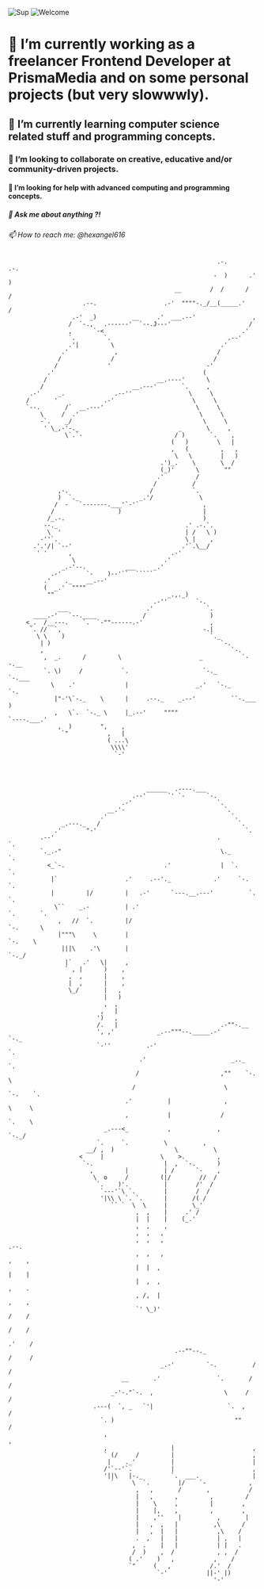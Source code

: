 ![Sup](https://creators-images.vice.com/content-images/contentimage/no-slug/226b15f69e6629cd5edc6edfa9901a43.jpg?crop=1xw:0.6464646464646465xh;center,center "sup")
![Welcome](https://i.pinimg.com/originals/5f/11/3d/5f113d0d66bf5a3ae36b49979ba9cf3c.gif "Welcome")

# 🔭 I’m currently working as a freelancer Frontend Developer at PrismaMedia and on some personal projects (but very slowwwly).
## 🌱 I’m currently learning computer science related stuff and programming concepts. 
### 👯 I’m looking to collaborate on creative, educative and/or community-driven projects.
#### 🤔 I’m looking for help with advanced computing and programming concepts.
##### 💬 Ask me about anything ?!
###### 📫 How to reach me: @hexangel616
















                                                               .-.        .-.
                                                              -  )      .'  )
                                                   __        /  /      /   /
                         .--.                   .-'  """"-._/__(_____.'   /
                      .-'  _)          __     .'  ___.--'                ,
                     /  `-.,   .------'  `--.J---'                      /
                     ,      `-<                                       .'
                     `.        `.                                 .--'
                     .'|         \                              .'
                   .'             ,                            /
                  /              /                            /
                 /              '                           -'
               .'                                          (
              /                               __.----'      \
             /                         __.---'       `.     ,
          .-'     _.              .--''                \     \
         /       '             .-'                      \     \
         `--.       /`  __.---'                          \     \
             \     /  .'                                  \     \
             -`.    _/                                     \     \
              ' \_,-'-._                            _       \     ,
                    \`.`-                          / )       `.    ,
                                                  (   )        \   |
                                                  ,   (         ,   ,
                                                   \   \        |   )
                                               .')_.    \       \  /
                                               (_)'      \       ""
                                              .'         /
                                             /          /
                  ,-.                       /           `.
                  )  `._                 _.'/             \
                 /  -   `-------.___'`-'`                  ,
                /                  )                       |
               /_.-.                                       )
              --._                                    .' .-.`.
               \  '                                   | /   \ )
             -''`.                                    \ |    ,
           .'.'/| `--'                               .'`.\__/
            ' '      ,                            .-'
                      \                         .'
                   _.-'--.           ___     _.'
                .-'       `-    )--'``  `````
              .'    ._    __.--'
              (  _.'  """"
               ""                                _.,._)
                                             .-''        `-.
                  ___                      .'               `.
           ____.-'   `--.____             /                  )
         <_.  /__---.    `.  `-""------.-'                   ,
          `. //  `,                                        -.|
            \ \    )                                         `._
             | )                                                `-.
             ,                                                     `-.
              ,  _.      /         \                      _           `--.__
              `. \)     /           `.                     `-._             `-.___
                \    .'              |                   _.'   `-._               `-.
                 |"-'\`-._    \      |     .--._    _.--'          ``-.___           )
                 ,   \`.  `-._ \     |_.--'     """"                      `----.___.'
                  ,  )        ",    ,
                   `"           ,   |
                                ( ...\
                                 \\\\'
                                  `-'



 
                                           ______  .----.___
                                       .--'      `' `-      `-.
                                    .-'                        `.
                                __.'-                            `.
                              .'                                   `.
                   _.---._   /                                       `.
                 .'       "-'                                          `.
             .--'                                              .         `.
             `._.-"                                             \._        `.
               <_`-.                            .'              |  `.        `.
                |`                   .'     .--'._            .'     `-.       `.
                |         |/         |   .-'      `---.__.---'          `.       `.
                 \``    _.-          | .'                                 `.       `.
                  ,   //  `.         |/                                     `-.      \
                  |"""\     \        |                                         `-.    \
                   |||\    .'\       |                                            `-._/
                    |`   .'   \|     ,
                    ` , |      )    ,
                     ,  ,      |    ,
                     |  ,      |    ,
                     \_/       |   ,
                               |   )
                               ,  ,
                              ,   |
                             ')   ,
                             /.   |                             .-""-.__
                             ', ,'            _.--"""--._____.-'        `-._
                             `-''          .-'                              `.
                                         .'                        _.._       `.
                                        /                       ,""    `-.      \
                                       /                         \        `-.    `.
                                     .'          |               ,           \     \
                                     ,           |              /             `.    \
                               _.---<_           ,             ,                `-._/
                             `.     `.          \          , 
                          __/ ,  )                 \          \
                        <     |                \    >.         ,
                         `-.                    |  ,  `-.      )
                           ,         |          | /      `-    ,
                            \  o     /         (|/        //  /
                             `.    )'.          |        /'  /
                              `---'`\ `.        |        /  /
                              '|\\ \ `. `.      |       /( /
                                 `` `  \  \     |       \_'
                                        ,  ,    |     .' /
                                        |  |    |    (_.'
                                        ,  ,    ,
                                        ,  ,   ,
                                        ,  ,   ,                                 .--.
                                        ,  ,   ,                                ,    ,
                                        |  |  ,                                 |    |
                                        |  ,  ,                                 ,    .
                                        , /,  |                                ,    ,
                                        `' \_)'                               /    /
                                                                             /    /
                                                                           .'    /
                                                   .--""--._              /     /
                                               _.-'         `-.          /     /
                                    __       .'                `.       /     /
                                 _-'-."`-.  ,                    \     /     /
                            .---(  `, _   `'|                     `.  ,     /
                              `. )                                  ""     /
                               ,                                          ,
                               ,                  |                      ,
                               ` (/     /         |                      ,
                                |    ._'          |                      |
                               /'`--'`.           |                      ,
                               '||\   |-._        `.  ___.               |
                                 `     \  `.        |/    `-            ,
                                        ,   ,       /       ,           /
                                        |   ,      ,         ,         /
                                        |    \     ,         |        ,
                                        |    |,    ,         ,        ,
                                        |    ,''    |          ,       |
                                        |   ,  ,   |          ,\      /
                                        |   ,  |   |           ,\    /
                                        .  ,   |   |           | ,   |
                                       ,  .    |   |           | |   .
                                       /  )    ,  /            , ,  /
                                      ( .'    )   ,           ,    /
                                      `"     (   ,           /.'  /
                                              `-'           ||-' |)
                                                              '-'
